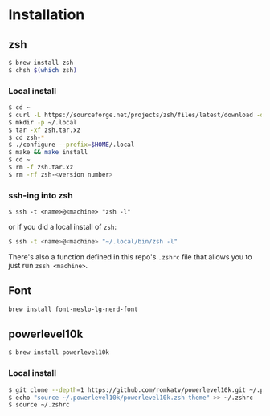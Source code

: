 # Installation

## zsh

```bash
$ brew install zsh
$ chsh $(which zsh)
```

### Local install

```bash
$ cd ~
$ curl -L https://sourceforge.net/projects/zsh/files/latest/download -o zsh.tar.xz
$ mkdir -p ~/.local
$ tar -xf zsh.tar.xz
$ cd zsh-*
$ ./configure --prefix=$HOME/.local
$ make && make install
$ cd ~
$ rm -f zsh.tar.xz
$ rm -rf zsh-<version number>
```

### ssh-ing into zsh

```
$ ssh -t <name>@<machine> "zsh -l"
```
or if you did a local install of `zsh`:
```bash
$ ssh -t <name>@<machine> "~/.local/bin/zsh -l"
```

There's also a function defined in this repo's `.zshrc` file that allows you to just run `zssh <machine>`.

## Font

```bash
brew install font-meslo-lg-nerd-font
```

## powerlevel10k

```bash
$ brew install powerlevel10k
```

### Local install

```bash
$ git clone --depth=1 https://github.com/romkatv/powerlevel10k.git ~/.powerlevel10k
$ echo "source ~/.powerlevel10k/powerlevel10k.zsh-theme" >> ~/.zshrc
$ source ~/.zshrc
```

